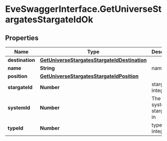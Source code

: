 # EveSwaggerInterface.GetUniverseStargatesStargateIdOk

## Properties
Name | Type | Description | Notes
------------ | ------------- | ------------- | -------------
**destination** | [**GetUniverseStargatesStargateIdDestination**](GetUniverseStargatesStargateIdDestination.md) |  | 
**name** | **String** | name string | 
**position** | [**GetUniverseStargatesStargateIdPosition**](GetUniverseStargatesStargateIdPosition.md) |  | 
**stargateId** | **Number** | stargate_id integer | 
**systemId** | **Number** | The solar system this stargate is in | 
**typeId** | **Number** | type_id integer | 


